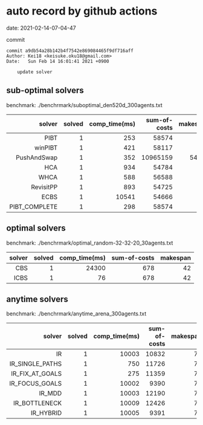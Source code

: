 auto record by github actions
===
date: 2021-02-14-07-04-47

commit
```
commit a9db54a28b142b4f7542e869084465f9df716aff
Author: Kei18 <keisuke.oku18@gmail.com>
Date:   Sun Feb 14 16:01:41 2021 +0900

    update solver

```

## sub-optimal solvers
benchmark: ./benchrmark/suboptimal_den520d_300agents.txt

|solver | solved | comp_time(ms) | sum-of-costs | makespan |
| ---: | ---: | ---: | ---: | ---: |
| PIBT | 1 | 253 | 58574 | 386 |
| winPIBT | 1 | 421 | 58117 | 388 |
| PushAndSwap | 1 | 352 | 10965159 | 54639 |
| HCA | 1 | 934 | 54784 | 386 |
| WHCA | 1 | 588 | 56588 | 386 |
| RevisitPP | 1 | 893 | 54725 | 392 |
| ECBS | 1 | 10541 | 54666 | 389 |
| PIBT_COMPLETE | 1 | 298 | 58574 | 386 |

## optimal solvers
benchmark: ./benchrmark/optimal_random-32-32-20_30agents.txt

|solver | solved | comp_time(ms) | sum-of-costs | makespan |
| ---: | ---: | ---: | ---: | ---: |
| CBS | 1 | 24300 | 678 | 42 |
| ICBS | 1 | 76 | 678 | 42 |

## anytime solvers
benchmark: ./benchrmark/anytime_arena_300agents.txt

|solver | solved | comp_time(ms) | sum-of-costs | makespan |
| ---: | ---: | ---: | ---: | ---: |
| IR | 1 | 10003 | 10832 | 79 |
| IR_SINGLE_PATHS | 1 | 750 | 11726 | 79 |
| IR_FIX_AT_GOALS | 1 | 275 | 11359 | 79 |
| IR_FOCUS_GOALS | 1 | 10002 | 9390 | 79 |
| IR_MDD | 1 | 10003 | 12190 | 79 |
| IR_BOTTLENECK | 1 | 10009 | 12426 | 79 |
| IR_HYBRID | 1 | 10005 | 9391 | 79 |
